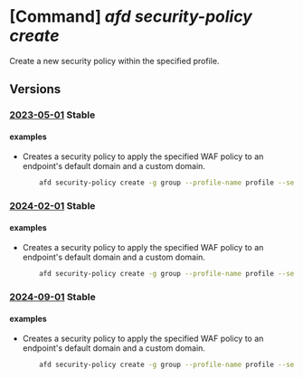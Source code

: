 # [Command] _afd security-policy create_

Create a new security policy within the specified profile.

## Versions

### [2023-05-01](/Resources/mgmt-plane/L3N1YnNjcmlwdGlvbnMve30vcmVzb3VyY2Vncm91cHMve30vcHJvdmlkZXJzL21pY3Jvc29mdC5jZG4vcHJvZmlsZXMve30vc2VjdXJpdHlwb2xpY2llcy97fQ==/2023-05-01.xml) **Stable**

<!-- mgmt-plane /subscriptions/{}/resourcegroups/{}/providers/microsoft.cdn/profiles/{}/securitypolicies/{} 2023-05-01 -->

#### examples

- Creates a security policy to apply the specified WAF policy to an endpoint's default domain and a custom domain.
    ```bash
        afd security-policy create -g group --profile-name profile --security-policy-name sp1 --domains /subscriptions/sub1/resourcegroups/rg1/providers/Microsoft.Cdn/profiles/profile1/afdEndpoints/endpoint1 /subscriptions/sub1/resourcegroups/rg1/providers/Microsoft.Cdn/profiles/profile1/customDomains/customDomain1 --waf-policy /subscriptions/sub1/resourcegroups/rg1/providers/Microsoft.Network/frontdoorwebapplicationfirewallpolicies/waf1
    ```

### [2024-02-01](/Resources/mgmt-plane/L3N1YnNjcmlwdGlvbnMve30vcmVzb3VyY2Vncm91cHMve30vcHJvdmlkZXJzL21pY3Jvc29mdC5jZG4vcHJvZmlsZXMve30vc2VjdXJpdHlwb2xpY2llcy97fQ==/2024-02-01.xml) **Stable**

<!-- mgmt-plane /subscriptions/{}/resourcegroups/{}/providers/microsoft.cdn/profiles/{}/securitypolicies/{} 2024-02-01 -->

#### examples

- Creates a security policy to apply the specified WAF policy to an endpoint's default domain and a custom domain.
    ```bash
        afd security-policy create -g group --profile-name profile --security-policy-name sp1 --domains /subscriptions/sub1/resourcegroups/rg1/providers/Microsoft.Cdn/profiles/profile1/afdEndpoints/endpoint1 /subscriptions/sub1/resourcegroups/rg1/providers/Microsoft.Cdn/profiles/profile1/customDomains/customDomain1 --waf-policy /subscriptions/sub1/resourcegroups/rg1/providers/Microsoft.Network/frontdoorwebapplicationfirewallpolicies/waf1
    ```

### [2024-09-01](/Resources/mgmt-plane/L3N1YnNjcmlwdGlvbnMve30vcmVzb3VyY2Vncm91cHMve30vcHJvdmlkZXJzL21pY3Jvc29mdC5jZG4vcHJvZmlsZXMve30vc2VjdXJpdHlwb2xpY2llcy97fQ==/2024-09-01.xml) **Stable**

<!-- mgmt-plane /subscriptions/{}/resourcegroups/{}/providers/microsoft.cdn/profiles/{}/securitypolicies/{} 2024-09-01 -->

#### examples

- Creates a security policy to apply the specified WAF policy to an endpoint's default domain and a custom domain.
    ```bash
        afd security-policy create -g group --profile-name profile --security-policy-name sp1 --domains /subscriptions/sub1/resourcegroups/rg1/providers/Microsoft.Cdn/profiles/profile1/afdEndpoints/endpoint1 /subscriptions/sub1/resourcegroups/rg1/providers/Microsoft.Cdn/profiles/profile1/customDomains/customDomain1 --waf-policy /subscriptions/sub1/resourcegroups/rg1/providers/Microsoft.Network/frontdoorwebapplicationfirewallpolicies/waf1
    ```
